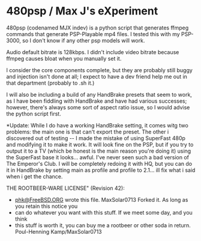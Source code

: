# 480psp / Max J's eXperiment

480psp (codenamed MJX indev) is a python script that generates ffmpeg commands that generate PSP-Playable mp4 files. I tested this with my PSP-3000, so I don't know
if any other psp models will work.

Audio default bitrate is 128kbps. I didn't include video bitrate because ffmpeg causes bloat when you manually set it.

I consider the core components complete, but they are probably still buggy and injection isn't done at all; I expect to have a dev friend help me out in that department (probably to .sh it.)

I will also be including a build of any HandBrake presets that seem to work, as I have been fiddling with HandBrake and have had various successes; however, there's always some sort of aspect ratio
issue, so I would advise the python script first.

*Update: While I do have a working HandBrake setting, it comes witg two problems: the main one is that can't export the preset. The other i discovered out of testing -- I made the mistake of using SuperFast 480p and modifying it to make it work. It will look fine on the PSP, but if you try to output it to a TV (which be honest is the main reason you're doing it) using the SuperFast base it looks... awful. I've never seen such a bad version of The Emperor's Club. I will be completely redoing it with HQ, but you can do it in HandBrake by setting main as profile and profile to 2.1... ill fix what i said when i get the chance.


THE ROOTBEER-WARE LICENSE" (Revision 42):
 * <phk@FreeBSD.ORG> wrote this file. MaxSolar0713 Forked it.  As long as you retain this notice you
 * can do whatever you want with this stuff. If we meet some day, and you think
 * this stuff is worth it, you can buy me a rootbeer or other soda in return.   Poul-Henning Kamp/MaxSolar0713
